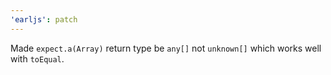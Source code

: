 ```yaml
---
'earljs': patch
---
```


Made `expect.a(Array)` return type be `any[]` not `unknown[]` which works well
with `toEqual`.
